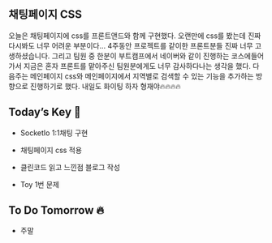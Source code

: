 ## 채팅페이지 CSS

오늘은 채팅페이지에 css를 프론트앤드와 함께 구현했다. 오랜만에 css를 봤는데 진짜 다시봐도 너무 어려운 부분이다... 4주동안 프로젝트를 같이한 프론트분들 진짜 너무 고생하셨습니다. 그리고 팀원 중 한분이 부트캠프에서 네이버와 같이 진행하는 코스에들어가서 지금은 혼자 프론트를 맡아주신 팀원분에게도 너무 감사하다나는 생각을 했다. 다음주는 메인페이지 css와 메인페이지에서 지역별로 검색할 수 있는 기능을 추가하는 방향으로 진행하기로 했다. 
내일도 화이팅 하자 형재야🔥🔥🔥🔥  

## Today’s Key 🔑

- SocketIo 1:1채팅 구현

- 채팅페이지 css 적용

- 클린코드 읽고 느낀점 블로그 작성

- Toy 1번 문제 

## To Do Tomorrow 🔥
- 주말